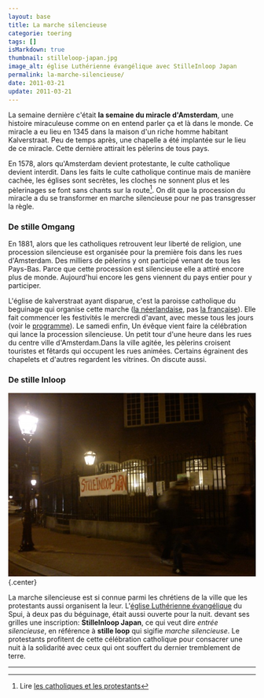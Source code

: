 ```yaml
---
layout: base
title: La marche silencieuse
categorie: toering
tags: []
isMarkdown: true
thumbnail: stilleloop-japan.jpg
image_alt: église Luthérienne évangélique avec StilleInloop Japan
permalink: la-marche-silencieuse/
date: 2011-03-21
update: 2011-03-21
---
```


La semaine dernière c'était **la semaine du miracle d'Amsterdam**, une histoire miraculeuse comme on en entend parler ça et là dans le monde. Ce miracle a eu lieu en 1345 dans la maison d'un riche homme habitant Kalverstraat. Peu de temps après, une chapelle a été implantée sur le lieu de ce miracle. Cette dernière attirait les pèlerins de tous pays.

En 1578, alors qu'Amsterdam devient protestante, le culte catholique devient interdit. Dans les faits le culte catholique continue mais de manière cachée, les églises sont secrètes, les cloches ne sonnent plus et les pèlerinages se font sans chants sur la route[^1]. On dit que la procession du miracle a du se transformer en marche silencieuse pour ne pas transgresser la règle.

<!--excerpt-->

### De stille Omgang

En 1881, alors que les catholiques retrouvent leur liberté de religion, une procession silencieuse est organisée pour la première fois dans les rues d'Amsterdam. Des milliers de pèlerins y ont participé venant de tous les Pays-Bas. Parce que cette procession est silencieuse elle a attiré encore plus de monde. Aujourd'hui encore les gens viennent du pays entier pour y participer.

L'église de kalverstraat ayant disparue, c'est la paroisse catholique du beguinage qui organise cette marche ([la néerlandaise](http://www.begijnhofamsterdam.nl/), pas [la française](/bonne-fete-pascales)). Elle fait commencer les festivités le mercredi d'avant, avec messe tous les jours (voir le [programme](http://www.begijnhofamsterdam.nl/images/stories/frontpage/2011mirakelweek.jpg)). Le samedi enfin, Un évêque vient faire la célébration qui lance la procession silencieuse. Un petit tour d'une heure dans les rues du centre ville d'Amsterdam.Dans la ville agitée, les pèlerins croisent touristes et fêtards qui occupent les rues animées. Certains égrainent des chapelets et d'autres regardent les vitrines. On discute aussi.

### De stille Inloop

![église Luthérienne évangélique avec StilleInloop Japan](stilleloop-japan.jpg){.center}

La marche silencieuse est si connue parmi les chrétiens de la ville que les protestants aussi organisent la leur. L'[église Luthérienne évangélique](http://www.luthersamsterdam.nl/oudeluthersekerk/index.html) du Spui, à deux pas du béguinage, était aussi ouverte pour la nuit. devant ses grilles une inscription: **StilleInloop Japan**, ce qui veut dire *entrée silencieuse*, en référence à **stille loop** qui sigifie *marche silencieuse*. Le protestants profitent de cette célébration catholique pour consacrer une nuit à la solidarité avec ceux qui ont souffert du dernier tremblement de terre.

---
[^1]: Lire [les catholiques et les protestants](/catholiques-et-protestants)